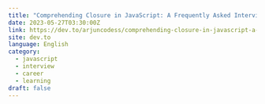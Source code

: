 ```yaml
---
title: "Comprehending Closure in JavaScript: A Frequently Asked Interview Question 🚀🔥"
date: 2023-05-27T03:30:00Z
link: https://dev.to/arjuncodess/comprehending-closure-in-javascript-a-frequently-asked-interview-question-43n3?utm_medium=RSS&utm_source=news.12bit.vn
site: dev.to
language: English
category:
  - javascript
  - interview
  - career
  - learning
draft: false
---
```

